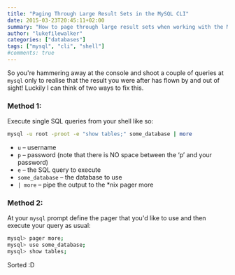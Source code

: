 ```yaml
---
title: "Paging Through Large Result Sets in the MySQL CLI"
date: 2015-03-23T20:45:11+02:00
summary: "How to page through large result sets when working with the MySQL command line tool."
author: "lukefilewalker"
categories: ["databases"]
tags: ["mysql", "cli", "shell"]
#comments: true
---
```


So you're hammering away at the console and shoot a couple of queries at `mysql` only to realise that the result you were after has flown by and out of sight! Luckily I can think of two ways to fix this.

### Method 1:

Execute single SQL queries from your shell like so:
```bash 
mysql -u root -proot -e "show tables;" some_database | more
```

- `u` – username
- `p` – password (note that there is NO space between the ‘p’ and your password)
- `e` – the SQL query to execute
- `some_database` – the database to use
- `| more` – pipe the output to the *nix pager more

### Method 2:

At your `mysql` prompt define the pager that you'd like to use and then execute your query as usual:
```bash {linenos=table}
mysql> pager more;
mysql> use some_database;
mysql> show tables;
```

Sorted :D
